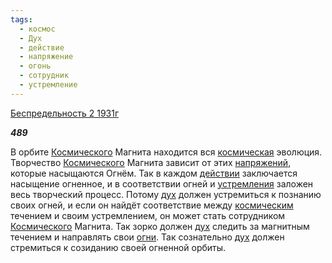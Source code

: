 ```yaml
---
tags:
  - космос
  - Дух
  - действие
  - напряжение
  - огонь
  - сотрудник
  - устремление
---
```

[Беспредельность 2 1931г](https://127.0.0.1:4002/agni/1931)

___489___

В орбите [Космического](../../../tags/#космос) Магнита находится вся [космическая](../../../tags/#космос) эволюция. Творчество [Космического](../../../tags/#космос) Магнита зависит от этих [напряжений](../../../tags/#напряжение), которые насыщаются Огнём. Так в каждом [действии](../../../tags/#действие) заключается насыщение огненное, и в соответствии огней и [устремления](../../../tags/#[устремление](../../../tags/#устремление)) заложен весь творческий процесс. Потому [дух](../../../tags/#Дух) должен устремиться к познанию своих огней, и если он найдёт соответствие между [космическим](../../../tags/#космос) течением и своим устремлением, он может стать сотрудником [Космического](../../../tags/#космос) Магнита. Так зорко должен [дух](../../../tags/#Дух) следить за магнитным течением и направлять свои [огни](../../../tags/#огонь). Так сознательно [дух](../../../tags/#Дух) должен стремиться к созиданию своей огненной орбиты.   

